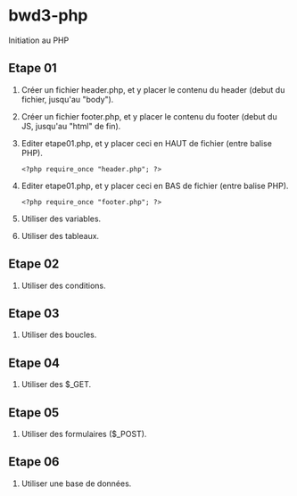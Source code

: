 # bwd3-php
Initiation au PHP

## Etape 01
1. Créer un fichier header.php, et y placer le contenu du header (debut du fichier, jusqu'au "body").

1. Créer un fichier footer.php, et y placer le contenu du footer (debut du JS, jusqu'au "html" de fin).

1. Editer etape01.php, et y placer ceci en HAUT de fichier (entre balise PHP).

    ```
   <?php require_once "header.php"; ?> 
   ```

1. Editer etape01.php, et y placer ceci en BAS de fichier (entre balise PHP).

    ```
    <?php require_once "footer.php"; ?>
    ```
    
1. Utiliser des variables.

1. Utiliser des tableaux.

## Etape 02
1. Utiliser des conditions.

## Etape 03
1. Utiliser des boucles.

## Etape 04
1. Utiliser des $_GET.

## Etape 05
1. Utiliser des formulaires ($_POST).

## Etape 06
1. Utiliser une base de données.
